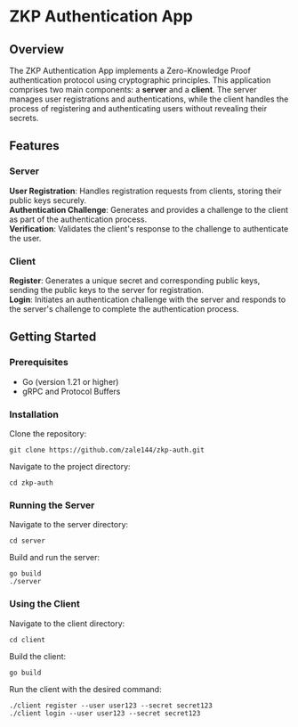 # ZKP Authentication App

## Overview

The ZKP Authentication App implements a Zero-Knowledge Proof authentication protocol using cryptographic principles. 
This application comprises two main components: a **server** and a **client**. The server manages user registrations and authentications, while the client handles the process of registering and authenticating users without revealing their secrets.

## Features

### Server

**User Registration**: Handles registration requests from clients, storing their public keys securely. <br>
**Authentication Challenge**: Generates and provides a challenge to the client as part of the authentication process. <br>
**Verification**: Validates the client's response to the challenge to authenticate the user. <br>

### Client
**Register**: Generates a unique secret and corresponding public keys, sending the public keys to the server for registration. <br>
**Login**: Initiates an authentication challenge with the server and responds to the server's challenge to complete the authentication process. <br>

## Getting Started

### Prerequisites
- Go (version 1.21 or higher)
- gRPC and Protocol Buffers 

### Installation

Clone the repository:

    git clone https://github.com/zale144/zkp-auth.git

Navigate to the project directory:

    cd zkp-auth

### Running the Server

Navigate to the server directory:
    
    cd server

Build and run the server:
    
    go build
    ./server

### Using the Client

Navigate to the client directory:

    cd client

Build the client:

    go build

Run the client with the desired command:

    ./client register --user user123 --secret secret123
    ./client login --user user123 --secret secret123
